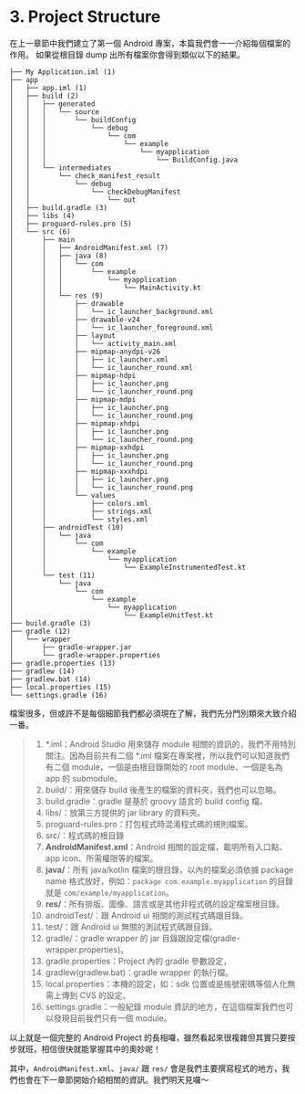 # 3. Project Structure

在上一章節中我們建立了第一個 Android 專案，本篇我們會一一介紹每個檔案的作用。 如果從根目錄 dump 出所有檔案你會得到類似以下的結果。

```text
├── My Application.iml (1)
├── app
│   ├── app.iml (1)
│   ├── build (2)
│   │   ├── generated
│   │   │   └── source
│   │   │       └── buildConfig
│   │   │           └── debug
│   │   │               └── com
│   │   │                   └── example
│   │   │                       └── myapplication
│   │   │                           └── BuildConfig.java
│   │   └── intermediates
│   │       └── check_manifest_result
│   │           └── debug
│   │               └── checkDebugManifest
│   │                   └── out
│   ├── build.gradle (3)
│   ├── libs (4)
│   ├── proguard-rules.pro (5)
│   └── src (6)
│       ├── main
│       │   ├── AndroidManifest.xml (7)
│       │   ├── java (8)
│       │   │   └── com
│       │   │       └── example
│       │   │           └── myapplication
│       │   │               └── MainActivity.kt
│       │   └── res (9)
│       │       ├── drawable
│       │       │   └── ic_launcher_background.xml
│       │       ├── drawable-v24
│       │       │   └── ic_launcher_foreground.xml
│       │       ├── layout
│       │       │   └── activity_main.xml
│       │       ├── mipmap-anydpi-v26
│       │       │   ├── ic_launcher.xml
│       │       │   └── ic_launcher_round.xml
│       │       ├── mipmap-hdpi
│       │       │   ├── ic_launcher.png
│       │       │   └── ic_launcher_round.png
│       │       ├── mipmap-mdpi
│       │       │   ├── ic_launcher.png
│       │       │   └── ic_launcher_round.png
│       │       ├── mipmap-xhdpi
│       │       │   ├── ic_launcher.png
│       │       │   └── ic_launcher_round.png
│       │       ├── mipmap-xxhdpi
│       │       │   ├── ic_launcher.png
│       │       │   └── ic_launcher_round.png
│       │       ├── mipmap-xxxhdpi
│       │       │   ├── ic_launcher.png
│       │       │   └── ic_launcher_round.png
│       │       └── values
│       │           ├── colors.xml
│       │           ├── strings.xml
│       │           └── styles.xml
│       ├── androidTest (10)
│       │   └── java
│       │       └── com
│       │           └── example
│       │               └── myapplication
│       │                   └── ExampleInstrumentedTest.kt
│       └── test (11)
│           └── java
│               └── com
│                   └── example
│                       └── myapplication
│                           └── ExampleUnitTest.kt
├── build.gradle (3)
├── gradle (12)
│   └── wrapper
│       ├── gradle-wrapper.jar
│       └── gradle-wrapper.properties
├── gradle.properties (13)
├── gradlew (14)
├── gradlew.bat (14)
├── local.properties (15)
└── settings.gradle (16)
```

檔案很多，但或許不是每個細節我們都必須現在了解，我們先分門別類來大致介紹一番。

> 1. \*.iml：Android Studio 用來儲存 module 相關的資訊的，我們不用特別關注。因為目前共有二個 \*.iml 檔案在專案裡，所以我們可以知道我們有二個 module，一個是由根目錄開始的 root module、一個是名為 app 的 submodule。
> 2. build/：用來儲存 build 後產生的檔案的資料夾，我們也可以忽略。
> 3. build.gradle：gradle 是基於 groovy 語言的 build config 檔。
> 4. libs/：放第三方提供的 jar library 的資料夾。
> 5. proguard-rules.pro：打包程式時混淆程式碼的規則檔案。
> 6. src/：程式碼的根目錄
> 7. **AndroidManifest.xml**：Android 相關的設定檔，載明所有入口點、app icon、所需權限等的檔案。
> 8. **java/**：所有 java/kotlin 檔案的根目錄，以內的檔案必須依據 package name 格式放好，例如：`package com.example.myapplication` 的目錄就是 `com/example/myapplication`。
> 9. **res/**：所有排版、圖像、語言或是其他非程式碼的設定檔案根目錄。
> 10. androidTest/：跟 Android ui 相關的測試程式碼跟目錄。
> 11. test/：跟 Android ui 無關的測試程式碼跟目錄。
> 12. gradle/：gradle wrapper 的 jar 目錄跟設定檔\(gradle-wrapper.properties\)。
> 13. gradle.properties：Project 內的 gradle 參數設定，
> 14. gradlew\(gradlew.bat\)：gradle wrapper 的執行檔。
> 15. local.properties：本機的設定，如：sdk 位置或是帳號密碼等個人化無需上傳到 CVS 的設定。
> 16. settings.gradle：一般紀錄 module 資訊的地方，在這個檔案我們也可以發現目前我們只有一個 module。

以上就是一個完整的 Android Project 的長相囉，雖然看起來很複雜但其實只要按步就班，相信很快就能掌握其中的奧妙呢！

其中，`AndroidManifest.xml`、`java/` 跟 `res/` 會是我們主要撰寫程式的地方，我們也會在下一章節開始介紹相關的資訊。我們明天見囉～

